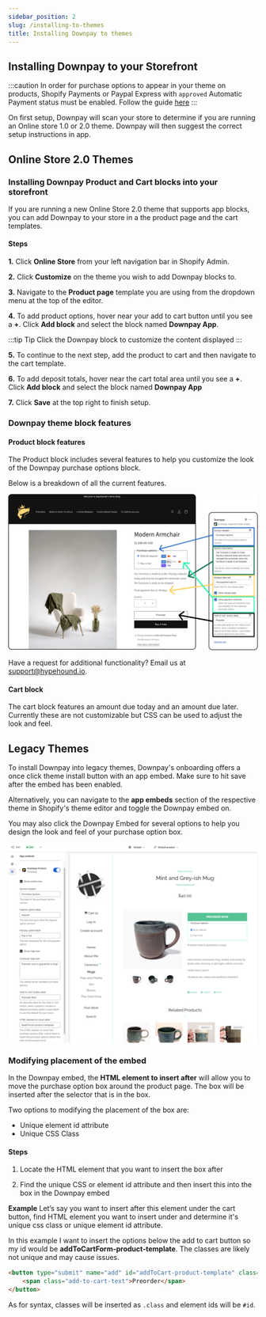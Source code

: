 ```yaml
---
sidebar_position: 2
slug: /installing-to-themes
title: Installing Downpay to themes
---
```


## Installing Downpay to your Storefront

:::caution
In order for purchase options to appear in your theme on products, Shopify Payments or Paypal Express with `approved` Automatic Payment status must be enabled. Follow the guide [here](/payment-gateways)
:::

On first setup, Downpay will scan your store to determine if you are running an Online store 1.0 or 2.0 theme. Downpay will then suggest the correct setup instructions in app.

## Online Store 2.0 Themes

### Installing Downpay Product and Cart blocks into your storefront

If you are running a new Online Store 2.0 theme that supports app blocks, you can add Downpay to your store in a the product page and the cart templates.

#### Steps

**1.** Click **Online Store** from your left navigation bar in Shopify Admin.

**2.** Click **Customize** on the theme you wish to add Downpay blocks to.

**3.** Navigate to the **Product page** template you are using from the dropdown menu at the top of the editor.

**4.** To add product options, hover near your add to cart button until you see a **+**. Click **Add block** and select the block named **Downpay App**.

:::tip Tip
Click the Downpay block to customize the content displayed
:::

**5.** To continue to the next step, add the product to cart and then navigate to the cart template.

**6.** To add deposit totals, hover near the cart total area until you see a **+**. Click **Add block** and select the block named **Downpay App**

**7.** Click **Save** at the top right to finish setup.

### Downpay theme block features

#### Product block features

The Product block includes several features to help you customize the look of the Downpay purchase options block.

Below is a breakdown of all the current features.

![Product block features](/img/product_theme_features.png)

Have a request for additional functionality? Email us at [support@hypehound.io](mailto:support@hypehound.io).

#### Cart block

The cart block features an amount due today and an amount due later. Currently these are not customizable but CSS can be used to adjust the look and feel.

## Legacy Themes

To install Downpay into legacy themes, Downpay's onboarding offers a once click theme install button with an app embed. Make sure to hit save after the embed has been enabled.

Alternatively, you can navigate to the **app embeds** section of the respective theme in Shopify's theme editor and toggle the Downpay embed on. 

You may also click the Downpay Embed for several options to help you design the look and feel of your purchase option box. 

![Product legacy app embed](/img/legacy-dp-product-embed.png)

### Modifying placement of the embed 

In the Downpay embed, the **HTML element to insert after** will allow you to move the purchase option box around the product page. The box will be inserted after the selector that is in the box. 

Two options to modifying the placement of the box are:
- Unique element id attribute
- Unique CSS Class

#### Steps

1. Locate the HTML element that you want to insert the box after

2. Find the unique CSS or element id attribute and then insert this into the box in the Downpay embed

**Example** 
Let’s say you want to insert after this element under the cart button, find HTML element you want to insert under and determine it's unique css class or unique element id attribute. 

In this example I want to insert the options below the add to cart button so my id would be **addToCartForm-product-template**. The classes are likely not unique and may cause issues.

```html
<button type="submit" name="add" id="addToCart-product-template" class="btn btn--large btn--full">
    <span class="add-to-cart-text">Preorder</span>
</button>
```

As for syntax, classes will be inserted as `.class` and element ids will be `#id`.
